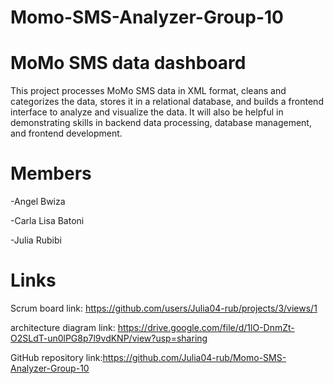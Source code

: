 # Momo-SMS-Analyzer-Group-10
 
#  MoMo SMS data dashboard
  
This project processes MoMo SMS data in XML format, cleans and categorizes the data, stores it in a relational database, and builds a frontend interface to analyze and visualize the data. It will also be helpful in demonstrating skills in backend data processing, database management, and frontend development.

# Members

-Angel Bwiza

-Carla Lisa Batoni

-Julia Rubibi

# Links

Scrum board link: https://github.com/users/Julia04-rub/projects/3/views/1

architecture diagram link: https://drive.google.com/file/d/1lO-DnmZt-O2SLdT-un0lPG8p7l9vdKNP/view?usp=sharing

GitHub repository link:https://github.com/Julia04-rub/Momo-SMS-Analyzer-Group-10                                                                                              
